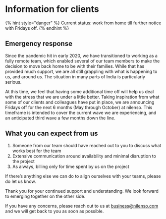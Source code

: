 # Information for clients

{% hint style="danger" %}
Current status: work from home till further notice with Fridays off.
{% endhint %}

## Emergency response

Since the pandemic hit in early 2020, we have transitioned to working as a fully remote team, which enabled several of our team members to make the decision to move back home to be with their families. While that has provided much support, we are all still grappling with what is happening to us, and around us. The situation in many parts of India is particularly serious.

At this time, we feel that having some additional time off will help us deal with the stress that we are under a little better. Taking inspiration from what some of our clients and colleagues have put in place, we are announcing Fridays off for the next 6 months (May through October) at nilenso. This timeframe is intended to cover the current wave we are experiencing, and an anticipated third wave a few months down the line.

## What you can expect from us

1. Someone from our team should have reached out to you to discuss what works best for the team
2. Extensive communication around availability and minimal disruption to the project
3. As always, billing only for time spent by us on the project

If there’s anything else we can do to align ourselves with your teams, please do let us know.

Thank you for your continued support and understanding. We look forward to emerging together on the other side.

If you have any concerns, please reach out to us at business@nilenso.com and we will get back to you as soon as possible.
